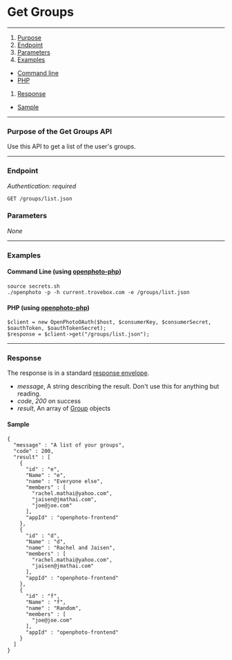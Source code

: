 Get Groups
=======================


----------------------------------------

1. [Purpose][purpose]
1. [Endpoint][endpoint]
1. [Parameters][parameters]
1. [Examples][examples]
  * [Command line][example-cli]
  * [PHP][example-php]
1. [Response][response]
  * [Sample][sample]

----------------------------------------

<a name="purpose"></a>
### Purpose of the Get Groups API

Use this API to get a list of the user's groups.

----------------------------------------

<a name="endpoint"></a>
### Endpoint

_Authentication: required_

    GET /groups/list.json

<a name="parameters"></a>
### Parameters

_None_

----------------------------------------

<a name="examples"></a>
### Examples

<a name="example-cli"></a>
#### Command Line (using [openphoto-php][openphoto-php])

    source secrets.sh
    ./openphoto -p -h current.trovebox.com -e /groups/list.json

<a name="example-php"></a>
#### PHP (using [openphoto-php][openphoto-php])

    $client = new OpenPhotoOAuth($host, $consumerKey, $consumerSecret, $oauthToken, $oauthTokenSecret);
    $response = $client->get("/groups/list.json");

----------------------------------------

<a name="response"></a>
### Response

The response is in a standard [response envelope](http://theopenphotoproject.org/documentation/api/Envelope).

* _message_, A string describing the result. Don't use this for anything but reading.
* _code_, _200_ on success
* _result_, An array of [Group][Group] objects

<a name="sample"></a>
#### Sample

    {
      "message" : "A list of your groups",
      "code" : 200,
      "result" : [
        {
          "id" : "e",
          "Name" : "e",
          "name" : "Everyone else",
          "members" : [
            "rachel.mathai@yahoo.com",
            "jaisen@jmathai.com",
            "joe@joe.com"
          ],
          "appId" : "openphoto-frontend"
        },
        {
          "id" : "d",
          "Name" : "d",
          "name" : "Rachel and Jaisen",
          "members" : [
            "rachel.mathai@yahoo.com",
            "jaisen@jmathai.com"
          ],
          "appId" : "openphoto-frontend"
        },
        {
          "id" : "f",
          "Name" : "f",
          "name" : "Random",
          "members" : [
            "joe@joe.com"
          ],
          "appId" : "openphoto-frontend"
        }
      ]
    }


[Group]: http://theopenphotoproject.org/documentation/schemas/Group
[purpose]: #purpose
[endpoint]: #endpoint
[parameters]: #parameters
[examples]: #examples
[example-cli]: #example-cli
[example-php]: #example-php
[response]: #response
[sample]: #sample
[openphoto-php]: https://github.com/photo/openphoto-php
